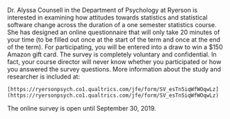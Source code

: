 
Dr. Alyssa Counsell in the Department of Psychology at Ryerson is interested in examining how attitudes towards statistics and statistical software change across the duration of a one semester statistics course. She has designed an online questionnaire that will only take 20 minutes of your time (to be filled out once at the start of the term and once at the end of the term). For participating, you will be entered into a draw to win a $150 Amazon gift card. The survey is completely voluntary and confidential. In fact, your course director will never know whether you participated or how you answered the survey questions. More information about the study and researcher is included at:  

    [https://ryersonpsych.co1.qualtrics.com/jfe/form/SV_esTn5iqWfWOqwLz](https://ryersonpsych.co1.qualtrics.com/jfe/form/SV_esTn5iqWfWOqwLz)

The online survey is open until September 30, 2019. 
